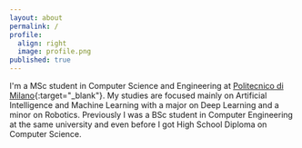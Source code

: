 ```yaml
---
layout: about
permalink: /
profile:
  align: right
  image: profile.png
published: true
---
```


I'm a MSc student in Computer Science and Engineering at [Politecnico di Milano](https://www.polimi.it){:target="_blank"}. My studies are focused mainly on Artificial Intelligence and Machine Learning with a major on Deep Learning and a minor on Robotics. Previously I was a BSc student in Computer Engineering at the same university and even before I got High School Diploma on Computer Science.

